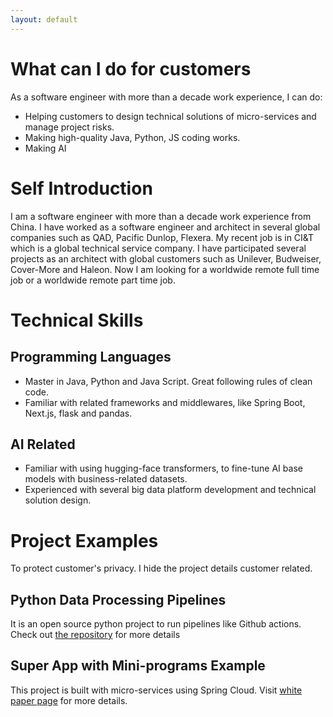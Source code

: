 ```yaml
---
layout: default
---
```

# What can I do for customers

As a software engineer with more than a decade work experience, I can do:
- Helping customers to design technical solutions of micro-services and manage project risks.
- Making high-quality Java, Python, JS coding works.
- Making AI 

# Self Introduction 

I am a software engineer with more than a decade work experience from China. I have worked as a software engineer and architect in several global companies such as QAD, Pacific Dunlop, Flexera. My recent job is in CI&T which is a global technical service company. I have participated several projects as an architect with global customers such as Unilever, Budweiser, Cover-More and Haleon. Now I am looking for a worldwide remote full time job or a worldwide remote part time job.

# Technical Skills
## Programming Languages
- Master in Java, Python and Java Script. Great following rules of clean code.
- Familiar with related frameworks and middlewares, like Spring Boot, Next.js, flask and pandas.

## AI Related
- Familiar with using hugging-face transformers, to fine-tune AI base models with business-related datasets.
- Experienced with several big data platform development and technical solution design.

# Project Examples
To protect customer's privacy. I hide the project details customer related.

## Python Data Processing Pipelines
It is an open source python project to run pipelines like Github actions. Check out [the repository](https://github.com/sherocktong/bingdog) for more details

## Super App with Mini-programs Example
This project is built with micro-services using Spring Cloud. Visit [white paper page](./projects/java-example.html) for more details.